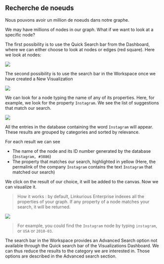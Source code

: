 ## Recherche de noeuds

Nous pouvons avoir un million de noeuds dans notre graphe. 

We may have millions of nodes in our graph. What if we want to look at a specific node?

The first possibility is to use the Quick Search bar from the Dashboard, where we can either choose to look at nodes or edges (red square). Here we look at nodes:

![](QuickS_Nodes.png)

The second possibility is to use the search bar in the Workspace once we have created a New Visualization 


![](Find.png)

We can look for a node typing the name of any of its properties. Here, for example, we look for the property ```Instagram```. We see the list of suggestions that match our search.

![](Find_Example.png)

All the entries in the database containing the word ```Instagram``` will appear. These results are grouped by categories and sorted by relevance.

For each result we can see
- The name of the node and its ID number generated by the database (```Instagram, #3886```)
- The property that matches our search, highlighted in yellow (Here, the permalink of the company ```Instagram``` contains the text ```Instagram``` that matched our search)



We click on the result of our choice, it will be added to the canvas. Now we can visualize it.

> How it works : by default, Linkurious Enterprise indexes all the properties of your graph. If any property of a node matches your search, it will be returned.

![](PropertiesCircle.png)

> For example, you could find the ```Instagram``` node by typing ```instagram```, or ```USA``` or ```2010-03```.




The search bar in the Workspace provides an Advanced Search option not available through the Quick search bar of the Visualizations Dashboard. We can thus reduce the results to the category we are interested in. Those options are described in the Advanced search section.


